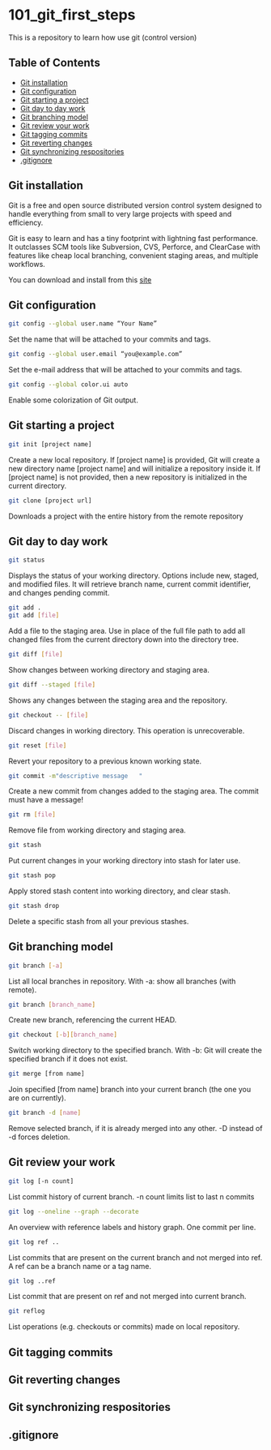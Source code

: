 # 101_git_first_steps
This is a repository to learn how use git (control version)

## Table of Contents
* [Git installation](#Git-installation)
* [Git configuration](#Git-configuration)
* [Git starting a project](#Git-starting-a-project)
* [Git day to day work](#Git-day-to-day-work)
* [Git branching model](#Git-branching-model)
* [Git review your work](#Git-review-your-work)
* [Git tagging commits](#Git-tagging-commits)
* [Git reverting changes](#Git-reverting-changes)
* [Git synchronizing respositories](#Git-synchronizing-repositories)
* [.gitignore](#gitignore)


## Git installation
Git is a free and open source distributed version control system designed to handle everything from small to very large projects with speed and efficiency.

Git is easy to learn and has a tiny footprint with lightning fast performance. It outclasses SCM tools like Subversion, CVS, Perforce, and ClearCase with features like cheap local branching, convenient staging areas, and multiple workflows.

You can download and install from this [site](https://git-scm.com/downloads)


## Git configuration
```sh
git config --global user.name “Your Name”
```
Set the name that will be attached to your commits and tags.

```sh
git config --global user.email “you@example.com”
```
Set the e-mail address that will be attached to your commits and tags.

```sh
git config --global color.ui auto
```
Enable some colorization of Git output.


## Git starting a project
```sh
git init [project name]
```
Create a new local repository. If [project name] is provided, Git will
create a new directory name [project name] and will initialize a
repository inside it. If [project name] is not provided, then a new
repository is initialized in the current directory.

```sh
git clone [project url]
```
Downloads a project with the entire history from the remote repository


## Git day to day work
```sh
git status
```
Displays the status of your working directory. Options include new,
staged, and modified files. It will retrieve branch name, current commit
identifier, and changes pending commit.

```sh
git add .
git add [file]
```
Add a file to the staging area. Use in place of the full file path to add all
changed files from the current directory down into the directory tree.

```sh
git diff [file]
```
Show changes between working directory and staging area.

```sh
git diff --staged [file]
```
Shows any changes between the staging area and the repository.

```sh
git checkout -- [file]
```
Discard changes in working directory. This operation is unrecoverable.

```sh
git reset [file]
```
Revert your repository to a previous known working state.

```sh
git commit -m"descriptive message	"
```
Create a new commit from changes added to the staging area.
The commit must have a message!

```sh
git rm [file]
```
Remove file from working directory and staging area.

```sh
git stash
```
Put current changes in your working directory into stash for later use. 

```sh
git stash pop
```
Apply stored stash content into working directory, and clear stash.

```sh 
git stash drop
```
Delete a specific stash from all your previous stashes. 


## Git branching model
```sh
git branch [-a]
```
List all local branches in repository. With -a: show all branches (with remote).

```sh
git branch [branch_name]
```
Create new branch, referencing the current HEAD.

```sh 
git checkout [-b][branch_name]
```
Switch working directory to the specified branch. With -b: Git will create the specified branch if it does not exist.

```sh
git merge [from name]
```
Join specified [from name] branch into your current branch (the one you are on currently).

```sh
git branch -d [name]
```
Remove selected branch, if it is already merged into any other. -D instead of -d forces deletion.


## Git review your work
```sh 
git log [-n count]
```
List commit history of current branch. -n count limits list to last n commits

```sh
git log --oneline --graph --decorate
```
An overview with reference labels and history graph. One commit per line.

```sh
git log ref ..
```
List commits that are present on the current branch and not merged into ref. A ref can be a branch name or a tag name.

```sh 
git log ..ref
```
List commit that are present on ref and not merged into current branch.

```sh 
git reflog
```
List operations (e.g. checkouts or commits) made on local repository.

## Git tagging commits


## Git reverting changes


## Git synchronizing respositories


## .gitignore

